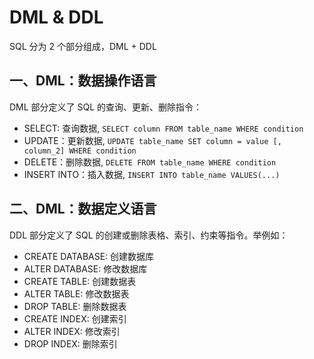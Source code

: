 # DML & DDL
SQL 分为 2 个部分组成，DML + DDL

## 一、DML：数据操作语言
DML 部分定义了 SQL 的查询、更新、删除指令：  
* SELECT: 查询数据, `SELECT column FROM table_name WHERE condition`
* UPDATE：更新数据, `UPDATE table_name SET column = value [, column_2] WHERE condition`
* DELETE：删除数据, `DELETE FROM table_name WHERE condition`
* INSERT INTO：插入数据, `INSERT INTO table_name VALUES(...)`

## 二、DML：数据定义语言
DDL 部分定义了 SQL 的创建或删除表格、索引、约束等指令。举例如：
* CREATE DATABASE: 创建数据库
* ALTER DATABASE: 修改数据库
* CREATE TABLE: 创建数据表
* ALTER TABLE: 修改数据表
* DROP TABLE: 删除数据表
* CREATE INDEX: 创建索引
* ALTER INDEX: 修改索引
* DROP INDEX: 删除索引
